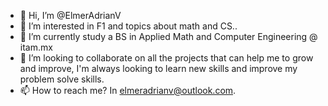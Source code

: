 - 👋 Hi, I’m @ElmerAdrianV
- 👀 I’m interested in F1 and topics about math and CS..
- 🌱 I’m currently study a BS in Applied Math and Computer Engineering @ itam.mx
- 💞️ I’m looking to collaborate on all the projects that can help me to grow and improve, I'm always looking to learn new skills and improve my problem solve skills.
- 📫 How to reach me? In elmeradrianv@outlook.com.
